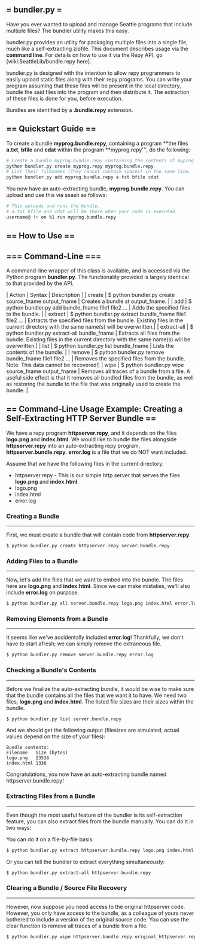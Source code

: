  = bundler.py =
----
Have you ever wanted to upload and manage Seattle programs that include multiple files?   The bundler utility makes this easy.   

bundler.py provides an utility for packaging multiple files into a single file, much like a self-extracting zipfile.  This document describes usage via the **command line**.  For details on how to use it via the Repy API, go [wiki:SeattleLib/bundle.repy here].

bundler.py is designed with the intention to allow repy programmers to easily upload static files along with their repy programs.  You can write your program assuming that these files will be present in the local directory, bundle the said files into the program and then distribute it.  The extraction of these files is done for you, before execution.

Bundles are identified by a **.bundle.repy** extension.





 == Quickstart Guide ==
----
To create a bundle **myprog.bundle.repy**, containing a program **the files **a.txt**, **bfile** and **cdat** within the program **myprog.repy''', do the following:

```sh
# Create a bundle myprog.bundle.repy containing the contents of myprog.repy.
python bundler.py create myprog.repy myprog.bundle.repy
# List their filenames (They cannot contain spaces) in the same line.
python bundler.py add myprog.bundle.repy a.txt bfile cdat
```

You now have an auto-extracting bundle, **myprog.bundle.repy**.   You can upload and use this via seash as follows:

```sh
# This uploads and runs the bundle.  
# a.txt bfile and cdat will be there when your code is executed.
username@ !> on %1 run myprog.bundle.repy
```




 == How to Use ==
----
 === Command-Line ===
----
A command-line wrapper of this class is available, and is accessed via the Python program **bundler.py**.  The functionality provided is largely identical to that provided by the API.

| Action | Syntax | Description |
| create | $ python bundler.py create source_fname output_fname | Creates a bundle at output_fname.  |
| add | $ python bundler.py add bundle_fname file1 file2 ... | Adds the specified files to the bundle. |
| extract | $ python bundler.py extract bundle_fname file1 file2 ... | Extracts the specified files from the bundle.  Existing files in the current directory with the same name(s) will be overwritten.|
| extract-all | $ python bundler.py extract-all bundle_fname | Extracts all files from the bundle.  Existing files in the current directory with the same name(s) will be overwritten.|
| list | $ python bundler.py list bundle_fname | Lists the contents of the bundle. |
| remove | $ python bundler.py remove bundle_fname file1 file2 ... | Removes the specified files from the bundle.  Note: This data cannot be recovered!|
| wipe | $ python bundler.py wipe source_fname output_fname | Removes all traces of a bundle from a file.  A useful side effect is that it removes all bundled files from the bundle, as well as restoring the bundle to the file that was originally used to create the bundle.  |




 == Command-Line Usage Example: Creating a Self-Extracting HTTP Server Bundle ==
----
We have a repy program **httpserver.repy**, and it depends on the files **logo.png** and **index.html**. We would like to bundle the files alongside **httpserver.repy** into an auto-extracting repy program, **httpserver.bundle.repy**.  **error.log** is a file that we do NOT want included.

Assume that we have the following files in the current directory:
 * httpserver.repy - This is our simple http server that serves the files **logo.png** and **index.html**.
 * logo.png
 * index.html
 * error.log


### Creating a Bundle
----
First, we must create a bundle that will contain code from **httpserver.repy**.
```sh
$ python bundler.py create httpserver.repy server.bundle.repy
```


### Adding Files to a Bundle
----
Now, let's add the files that we want to embed into the bundle.  The files here are **logo.png** and **index.html**.  Since we can make mistakes, we'll also include **error.log** on purpose.
```sh
$ python bundler.py all server.bundle.repy logo.png index.html error.log
```




### Removing Elements from a Bundle
----
It seems like we've accidentally included **error.log**!  Thankfully, we don't have to start afresh; we can simply remove the extraneous file.
```sh
$ python bundler.py remove server.bundle.repy error.log
```



### Checking a Bundle's Contents
----
Before we finalize the auto-extracting bundle, it would be wise to make sure that the bundle contains all the files that we want it to have.  We need two files, **logo.png** and **index.html**.  The listed file sizes are their sizes within the bundle.
```sh
$ python bundler.py list server.bundle.repy
```
And we should get the following output (filesizes are simulated, actual values depend on the size of your files):
```
Bundle contents:
Filename   Size (bytes)
logo.png   23536
index.html 1338
```

Congratulations, you now have an auto-extracting bundle named httpserver.bundle.repy!



### Extracting Files from a Bundle
----
Even though the most useful feature of the bundler is its self-extraction feature, you can also extract files from the bundle manually.  You can do it in two ways:

You can do it on a file-by-file basis:
```sh
$ python bundler.py extract httpserver.bundle.repy logo.png index.html
```

Or you can tell the bundler to extract everything simultaneously:
```sh
$ python bundler.py extract-all httpserver.bundle.repy
```



### Clearing a Bundle / Source File Recovery
----
However, now suppose you need access to the original httpserver code.  However, you only have access to the bundle, as a colleague of yours never bothered to include a version of the original source code.  You can use the clear function to remove all traces of a bundle from a file.
```sh
$ python bundler.py wipe httpserver.bundle.repy original_httpserver.repy
```